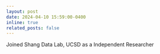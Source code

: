 ```yaml
---
layout: post
date: 2024-04-10 15:59:00-0400
inline: true
related_posts: false
---
```


Joined Shang Data Lab, UCSD as a Independent Researcher 
